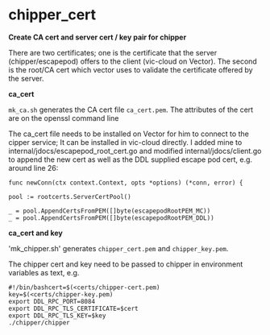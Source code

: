 # chipper_cert

**Create CA cert and server cert / key pair for chipper**

There are two certificates; one is the certificate that the server (chipper/escapepod) offers to the client (vic-cloud on Vector). The second is the root/CA cert which vector uses to validate the certificate offered by the server. 

**ca_cert**

`mk_ca.sh` generates the CA cert file `ca_cert.pem`. The attributes of the cert are on the openssl command line

The ca_cert file needs to be installed on Vector for him to connect to the cipper service; It can be installed in vic-cloud directly. I added mine to internal/jdocs/escapepod_root_cert.go and modified internal/jdocs/client.go to append the new cert as well as the DDL supplied escape pod cert, e.g. around line 26:

	func newConn(ctx context.Context, opts *options) (*conn, error) {

	pool := rootcerts.ServerCertPool()

	_ = pool.AppendCertsFromPEM([]byte(escapepodRootPEM_MC))
	_ = pool.AppendCertsFromPEM([]byte(escapepodRootPEM_DDL))

**ca_cert and key**

'mk_chipper.sh' generates `chipper_cert.pem` and `chipper_key.pem`. 

The chipper cert and key need to be passed to chipper in environment variables as text, e.g.

	#!/bin/bashcert=$(<certs/chipper-cert.pem)   
	key=$(<certs/chipper-key.pem)   
	export DDL_RPC_PORT=8084   
	export DDL_RPC_TLS_CERTIFICATE=$cert   
	export DDL_RPC_TLS_KEY=$key   
	./chipper/chipper   


